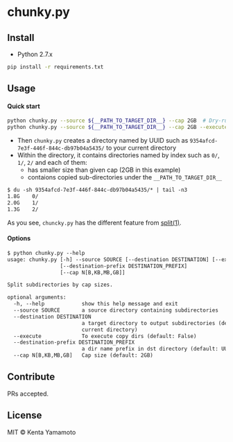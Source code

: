 chunky.py
===

## Install

- Python 2.7.x

```bash
pip install -r requirements.txt
```

## Usage
#### Quick start

```bash
python chunky.py --source ${__PATH_TO_TARGET_DIR__} --cap 2GB  # Dry-run
python chunky.py --source ${__PATH_TO_TARGET_DIR__} --cap 2GB --execute
```

* Then `chunky.py` creates a directory named by UUID such as `9354afcd-7e3f-446f-844c-db97b04a5435/` to your current directory
* Within the directory, it contains directories named by index such as `0/`, `1/`, `2/` and each of them:
    * has smaller size than given cap (2GB in this example)
    * contaions copied sub-directories under the `__PATH_TO_TARGET_DIR__`

```txt
$ du -sh 9354afcd-7e3f-446f-844c-db97b04a5435/* | tail -n3
1.8G    0/
2.0G    1/
1.3G    2/
```

As you see, `chuncky.py` has the different feature from [split\(1\)](http://man7.org/linux/man-pages/man1/split.1.html).

#### Options
```txt
$ python chunky.py --help
usage: chunky.py [-h] --source SOURCE [--destination DESTINATION] [--execute]
                 [--destination-prefix DESTINATION_PREFIX]
                 [--cap N[B,KB,MB,GB]]

Split subdirectories by cap sizes.

optional arguments:
  -h, --help            show this help message and exit
  --source SOURCE       a source directory containing subdirectories
  --destination DESTINATION
                        a target directory to output subdirectories (default:
                        current directory)
  --execute             To execute copy dirs (default: False)
  --destination-prefix DESTINATION_PREFIX
                        a dir name prefix in dst directory (default: UUID)
  --cap N[B,KB,MB,GB]   Cap size (default: 2GB)
```

## Contribute

PRs accepted.

## License

MIT © Kenta Yamamoto
